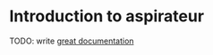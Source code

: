 # Introduction to aspirateur

TODO: write [great documentation](http://jacobian.org/writing/what-to-write/)
